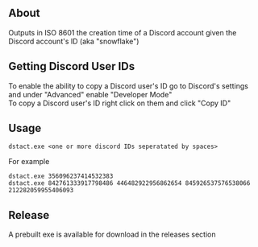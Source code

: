 ## About
Outputs in ISO 8601 the creation time of a Discord account given the Discord account's ID (aka "snowflake")

## Getting Discord User IDs
To enable the ability to copy a Discord user's ID go to Discord's settings and under "Advanced" enable "Developer Mode"  
To copy a Discord user's ID right click on them and click "Copy ID"

## Usage
`dstact.exe <one or more discord IDs seperatated by spaces>`

For example

`dstact.exe 356096237414532383`  
`dstact.exe 842761333917798486 446482922956862654 845926537576538066 212282059955406093`

## Release
A prebuilt exe is available for download in the releases section
